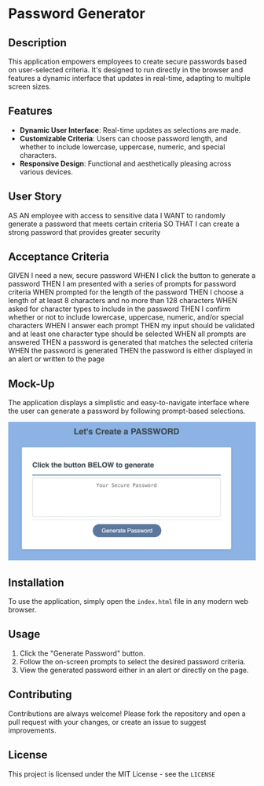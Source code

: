 # Password Generator

## Description
This application empowers employees to create secure passwords based on user-selected criteria. It's designed to run directly in the browser and features a dynamic interface that updates in real-time, adapting to multiple screen sizes.

## Features
- **Dynamic User Interface**: Real-time updates as selections are made.
- **Customizable Criteria**: Users can choose password length, and whether to include lowercase, uppercase, numeric, and special characters.
- **Responsive Design**: Functional and aesthetically pleasing across various devices.

## User Story

AS AN employee with access to sensitive data
I WANT to randomly generate a password that meets certain criteria
SO THAT I can create a strong password that provides greater security

## Acceptance Criteria 

GIVEN I need a new, secure password
WHEN I click the button to generate a password
THEN I am presented with a series of prompts for password criteria
WHEN prompted for the length of the password
THEN I choose a length of at least 8 characters and no more than 128 characters
WHEN asked for character types to include in the password
THEN I confirm whether or not to include lowercase, uppercase, numeric, and/or special characters
WHEN I answer each prompt
THEN my input should be validated and at least one character type should be selected
WHEN all prompts are answered
THEN a password is generated that matches the selected criteria
WHEN the password is generated
THEN the password is either displayed in an alert or written to the page

## Mock-Up
The application displays a simplistic and easy-to-navigate interface where the user can generate a password by following prompt-based selections.

![Password Generator Screenshot](<assets/images/passwordgenerator.jpg>)

## Installation
To use the application, simply open the `index.html` file in any modern web browser.

## Usage
1. Click the "Generate Password" button.
2. Follow the on-screen prompts to select the desired password criteria.
3. View the generated password either in an alert or directly on the page.

## Contributing
Contributions are always welcome! Please fork the repository and open a pull request with your changes, or create an issue to suggest improvements.

## License
This project is licensed under the MIT License - see the `LICENSE`